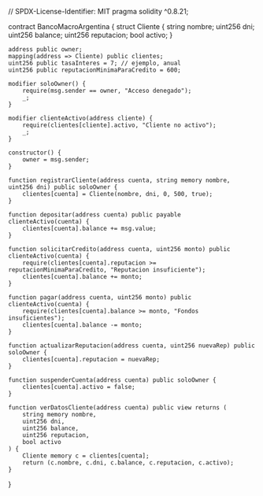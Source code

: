 // SPDX-License-Identifier: MIT
pragma solidity ^0.8.21;

contract BancoMacroArgentina {
    struct Cliente {
        string nombre;
        uint256 dni;
        uint256 balance;
        uint256 reputacion;
        bool activo;
    }

    address public owner;
    mapping(address => Cliente) public clientes;
    uint256 public tasaInteres = 7; // ejemplo, anual
    uint256 public reputacionMinimaParaCredito = 600;

    modifier soloOwner() {
        require(msg.sender == owner, "Acceso denegado");
        _;
    }

    modifier clienteActivo(address cliente) {
        require(clientes[cliente].activo, "Cliente no activo");
        _;
    }

    constructor() {
        owner = msg.sender;
    }

    function registrarCliente(address cuenta, string memory nombre, uint256 dni) public soloOwner {
        clientes[cuenta] = Cliente(nombre, dni, 0, 500, true);
    }

    function depositar(address cuenta) public payable clienteActivo(cuenta) {
        clientes[cuenta].balance += msg.value;
    }

    function solicitarCredito(address cuenta, uint256 monto) public clienteActivo(cuenta) {
        require(clientes[cuenta].reputacion >= reputacionMinimaParaCredito, "Reputacion insuficiente");
        clientes[cuenta].balance += monto;
    }

    function pagar(address cuenta, uint256 monto) public clienteActivo(cuenta) {
        require(clientes[cuenta].balance >= monto, "Fondos insuficientes");
        clientes[cuenta].balance -= monto;
    }

    function actualizarReputacion(address cuenta, uint256 nuevaRep) public soloOwner {
        clientes[cuenta].reputacion = nuevaRep;
    }

    function suspenderCuenta(address cuenta) public soloOwner {
        clientes[cuenta].activo = false;
    }

    function verDatosCliente(address cuenta) public view returns (
        string memory nombre,
        uint256 dni,
        uint256 balance,
        uint256 reputacion,
        bool activo
    ) {
        Cliente memory c = clientes[cuenta];
        return (c.nombre, c.dni, c.balance, c.reputacion, c.activo);
    }
}


